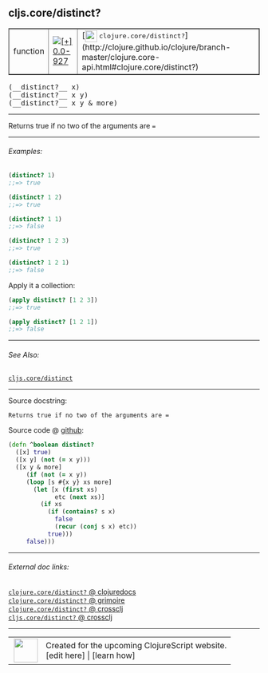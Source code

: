 ## cljs.core/distinct?



 <table border="1">
<tr>
<td>function</td>
<td><a href="https://github.com/cljsinfo/cljs-api-docs/tree/0.0-927"><img valign="middle" alt="[+] 0.0-927" title="Added in 0.0-927" src="https://img.shields.io/badge/+-0.0--927-lightgrey.svg"></a> </td>
<td>
[<img height="24px" valign="middle" src="http://i.imgur.com/1GjPKvB.png"> <samp>clojure.core/distinct?</samp>](http://clojure.github.io/clojure/branch-master/clojure.core-api.html#clojure.core/distinct?)
</td>
</tr>
</table>


 <samp>
(__distinct?__ x)<br>
</samp>
 <samp>
(__distinct?__ x y)<br>
</samp>
 <samp>
(__distinct?__ x y & more)<br>
</samp>

---

Returns true if no two of the arguments are `=`

---

###### Examples:

```clj
(distinct? 1)
;;=> true

(distinct? 1 2)
;;=> true

(distinct? 1 1)
;;=> false

(distinct? 1 2 3)
;;=> true

(distinct? 1 2 1)
;;=> false
```

Apply it a collection:

```clj
(apply distinct? [1 2 3])
;;=> true

(apply distinct? [1 2 1])
;;=> false
```

---

###### See Also:

[`cljs.core/distinct`](cljs.core_distinct.md)<br>

---


Source docstring:

```
Returns true if no two of the arguments are =
```


Source code @ [github](https://github.com/clojure/clojurescript/blob/r3211/src/cljs/cljs/core.cljs#L1894-L1908):

```clj
(defn ^boolean distinct?
  ([x] true)
  ([x y] (not (= x y)))
  ([x y & more]
     (if (not (= x y))
     (loop [s #{x y} xs more]
       (let [x (first xs)
             etc (next xs)]
         (if xs
           (if (contains? s x)
             false
             (recur (conj s x) etc))
           true)))
     false)))
```

<!--
Repo - tag - source tree - lines:

 <pre>
clojurescript @ r3211
└── src
    └── cljs
        └── cljs
            └── <ins>[core.cljs:1894-1908](https://github.com/clojure/clojurescript/blob/r3211/src/cljs/cljs/core.cljs#L1894-L1908)</ins>
</pre>

-->

---



###### External doc links:

[`clojure.core/distinct?` @ clojuredocs](http://clojuredocs.org/clojure.core/distinct_q)<br>
[`clojure.core/distinct?` @ grimoire](http://conj.io/store/v1/org.clojure/clojure/1.7.0-beta3/clj/clojure.core/distinct%3F/)<br>
[`clojure.core/distinct?` @ crossclj](http://crossclj.info/fun/clojure.core/distinct%3F.html)<br>
[`cljs.core/distinct?` @ crossclj](http://crossclj.info/fun/cljs.core.cljs/distinct%3F.html)<br>

---

 <table>
<tr><td>
<img valign="middle" align="right" width="48px" src="http://i.imgur.com/Hi20huC.png">
</td><td>
Created for the upcoming ClojureScript website.<br>
[edit here] | [learn how]
</td></tr></table>

[edit here]:https://github.com/cljsinfo/cljs-api-docs/blob/master/cljsdoc/cljs.core_distinctQMARK.cljsdoc
[learn how]:https://github.com/cljsinfo/cljs-api-docs/wiki/cljsdoc-files

<!--

This information was too distracting to show to readers, but I'll leave it
commented here since it is helpful to:

- pretty-print the data used to generate this document
- and show how to retrieve that data



The API data for this symbol:

```clj
{:description "Returns true if no two of the arguments are `=`",
 :return-type boolean,
 :ns "cljs.core",
 :name "distinct?",
 :signature ["[x]" "[x y]" "[x y & more]"],
 :history [["+" "0.0-927"]],
 :type "function",
 :related ["cljs.core/distinct"],
 :full-name-encode "cljs.core_distinctQMARK",
 :source {:code "(defn ^boolean distinct?\n  ([x] true)\n  ([x y] (not (= x y)))\n  ([x y & more]\n     (if (not (= x y))\n     (loop [s #{x y} xs more]\n       (let [x (first xs)\n             etc (next xs)]\n         (if xs\n           (if (contains? s x)\n             false\n             (recur (conj s x) etc))\n           true)))\n     false)))",
          :title "Source code",
          :repo "clojurescript",
          :tag "r3211",
          :filename "src/cljs/cljs/core.cljs",
          :lines [1894 1908]},
 :examples [{:id "b32799",
             :content "```clj\n(distinct? 1)\n;;=> true\n\n(distinct? 1 2)\n;;=> true\n\n(distinct? 1 1)\n;;=> false\n\n(distinct? 1 2 3)\n;;=> true\n\n(distinct? 1 2 1)\n;;=> false\n```\n\nApply it a collection:\n\n```clj\n(apply distinct? [1 2 3])\n;;=> true\n\n(apply distinct? [1 2 1])\n;;=> false\n```"}],
 :full-name "cljs.core/distinct?",
 :clj-symbol "clojure.core/distinct?",
 :docstring "Returns true if no two of the arguments are ="}

```

Retrieve the API data for this symbol:

```clj
;; from Clojure REPL
(require '[clojure.edn :as edn])
(-> (slurp "https://raw.githubusercontent.com/cljsinfo/cljs-api-docs/catalog/cljs-api.edn")
    (edn/read-string)
    (get-in [:symbols "cljs.core/distinct?"]))
```

-->
